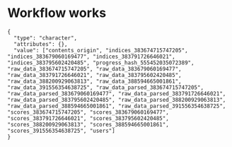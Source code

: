 # Workflow works

    {
      "type": "character",
      "attributes": {},
      "value": ["contents_origin", "indices_383674715747205", "indices_383679060169477", "indices_383791726646021", "indices_383795602420485", "progress_hash_555452035072389", "raw_data_383674715747205", "raw_data_383679060169477", "raw_data_383791726646021", "raw_data_383795602420485", "raw_data_388200929063813", "raw_data_388594665001861", "raw_data_391556354638725", "raw_data_parsed_383674715747205", "raw_data_parsed_383679060169477", "raw_data_parsed_383791726646021", "raw_data_parsed_383795602420485", "raw_data_parsed_388200929063813", "raw_data_parsed_388594665001861", "raw_data_parsed_391556354638725", "scores_383674715747205", "scores_383679060169477", "scores_383791726646021", "scores_383795602420485", "scores_388200929063813", "scores_388594665001861", "scores_391556354638725", "users"]
    }

